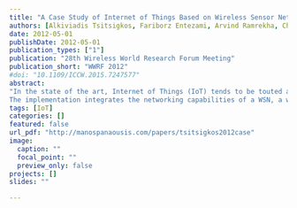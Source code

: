```yaml
---
title: "A Case Study of Internet of Things Based on Wireless Sensor Networks and Smart Phones"
authors: [Alkiviadis Tsitsigkos, Fariborz Entezami, Arvind Ramrekha, Christos Politis, Emmanouil Panaousis]
date: 2012-05-01
publishDate: 2012-05-01
publication_types: ["1"]
publication: "28th Wireless World Research Forum Meeting"
publication_short: "WWRF 2012"
#doi: "10.1109/ICCW.2015.7247577"
abstract:
"In the state of the art, Internet of Things (IoT) tends to be touted as a future technology. Based on that concept and the constant development of Wireless Sensor Networks (WSNs), this paper explains and implements a case study of a converged Internet of Things based on a WSN and a smartphone.
The implementation integrates the networking capabilities of a WSN, a wireless local area network and a smartphone device, in order to achieve a monitoring service and tracking mobility of objects for the purposes of future Internet of Things services. The scenario is to create a service, or a way that one will be able to “understand” and monitor an individual’s movement inside a house. At the end new concepts and ideas for future work will be presented. The paper is part of the WMN Research Group ongoing research to implement a futuristic service for monitoring elderly residents under the concept of smart homes."
tags: [IoT]
categories: []
featured: false
url_pdf: "http://manospanaousis.com/papers/tsitsigkos2012case"
image:
  caption: ""
  focal_point: ""
  preview_only: false
projects: []
slides: ""

---
```

